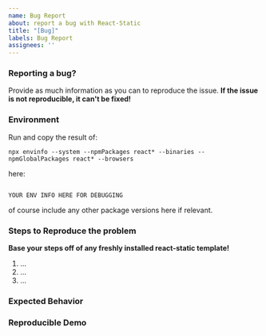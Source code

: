 ```yaml
---
name: Bug Report
about: report a bug with React-Static
title: "[Bug]"
labels: Bug Report
assignees: ''
---
```


<!--
ARE YOU LOOKING FOR HELP OR HAVE A QUESTION ABOUT IMPLEMENTATION?
If so, then STOP right there! We have a dedicated [Spectrum Community](https://spectrum.chat/react-static) where you can ask all the questions you want.

IF YOU OPEN AN ISSUE AS A QUESTION ABOUT IMPLEMENTATION, IT WILL BE CLOSED IMMEDIATELY AND YOU WILL BE DIRECTED TO JOIN THE [SPECTRUM COMMUNITY](https://spectrum.chat/react-static)
-->

### Reporting a bug?

  Provide as much information as you can to reproduce the issue.
  **If the issue is not reproducible, it can't be fixed!**


### Environment

Run and copy the result of:

`npx envinfo --system --npmPackages react* --binaries --npmGlobalPackages react* --browsers` 

here:

```

YOUR ENV INFO HERE FOR DEBUGGING

```

of course include any other package versions here if relevant. 

### Steps to Reproduce the problem

**Base your steps off of any freshly installed react-static template!**

1.  ...
2.  ...
3.  ...

### Expected Behavior

<!--
What would be the correct behavior?
-->

### Reproducible Demo

<!--
If possible paste a link to an example repo with instructions to reproduce the issue.
Remember, iff we cannot reproduce the issue quickly, it cannot be fixed quickly.
-->

